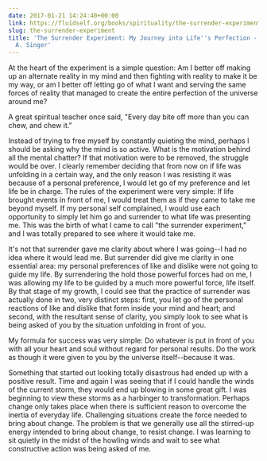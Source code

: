 ```yaml
---
date: 2017-01-21 14:24:40+00:00
link: https://fluidself.org/books/spirituality/the-surrender-experiment
slug: the-surrender-experiment
title: 'The Surrender Experiment: My Journey into Life''s Perfection - by Michael
  A. Singer'
---
```


At the heart of the experiment is a simple question: Am I better off making up an alternate reality in my mind and then fighting with reality to make it be my way, or am I better off letting go of what I want and serving the same forces of reality that managed to create the entire perfection of the universe around me?

A great spiritual teacher once said, "Every day bite off more than you can chew, and chew it."

Instead of trying to free myself by constantly quieting the mind, perhaps I should be asking why the mind is so active. What is the motivation behind all the mental chatter? If that motivation were to be removed, the struggle would be over. I clearly remember deciding that from now on if life was unfolding in a certain way, and the only reason I was resisting it was because of a personal preference, I would let go of my preference and let life be in charge. The rules of the experiment were very simple: If life brought events in front of me, I would treat them as if they came to take me beyond myself. If my personal self complained, I would use each opportunity to simply let him go and surrender to what life was presenting me. This was the birth of what I came to call "the surrender experiment," and I was totally prepared to see where it would take me.

It's not that surrender gave me clarity about where I was going--I had no idea where it would lead me. But surrender did give me clarity in one essential area: my personal preferences of like and dislike were not going to guide my life. By surrendering the hold those powerful forces had on me, I was allowing my life to be guided by a much more powerful force, life itself. By that stage of my growth, I could see that the practice of surrender was actually done in two, very distinct steps: first, you let go of the personal reactions of like and dislike that form inside your mind and heart; and second, with the resultant sense of clarity, you simply look to see what is being asked of you by the situation unfolding in front of you.

My formula for success was very simple: Do whatever is put in front of you with all your heart and soul without regard for personal results. Do the work as though it were given to you by the universe itself--because it was.

Something that started out looking totally disastrous had ended up with a positive result. Time and again I was seeing that if I could handle the winds of the current storm, they would end up blowing in some great gift. I was beginning to view these storms as a harbinger to transformation. Perhaps change only takes place when there is sufficient reason to overcome the inertia of everyday life. Challenging situations create the force needed to bring about change. The problem is that we generally use all the stirred-up energy intended to bring about change, to resist change. I was learning to sit quietly in the midst of the howling winds and wait to see what constructive action was being asked of me.
